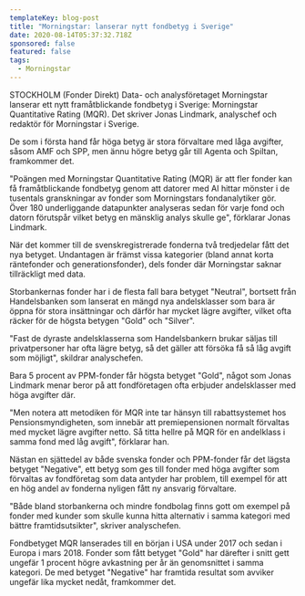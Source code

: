 ```yaml
---
templateKey: blog-post
title: "Morningstar: lanserar nytt fondbetyg i Sverige"
date: 2020-08-14T05:37:32.718Z
sponsored: false
featured: false
tags:
  - Morningstar
---
```

STOCKHOLM (Fonder Direkt) Data- och analysföretaget Morningstar lanserar ett nytt framåtblickande fondbetyg i Sverige: Morningstar Quantitative Rating (MQR). Det skriver Jonas Lindmark, analyschef och redaktör för Morningstar i Sverige.

De som i första hand får höga betyg är stora förvaltare med låga avgifter, såsom AMF och SPP, men ännu högre betyg går till Agenta och Spiltan, framkommer det.

"Poängen med Morningstar Quantitative Rating (MQR) är att fler fonder kan få framåtblickande fondbetyg genom att datorer med AI hittar mönster i de tusentals granskningar av fonder som Morningstars fondanalytiker gör. Över 180 underliggande datapunkter analyseras sedan för varje fond och datorn förutspår vilket betyg en mänsklig analys skulle ge", förklarar Jonas Lindmark.

När det kommer till de svenskregistrerade fonderna två tredjedelar fått det nya betyget. Undantagen är främst vissa kategorier (bland annat korta räntefonder och generationsfonder), dels fonder där Morningstar saknar tillräckligt med data.

Storbankernas fonder har i de flesta fall bara betyget "Neutral", bortsett från Handelsbanken som lanserat en mängd nya andelsklasser som bara är öppna för stora insättningar och därför har mycket lägre avgifter, vilket ofta räcker för de högsta betygen "Gold" och "Silver".

"Fast de dyraste andelsklasserna som Handelsbankern brukar säljas till privatpersoner har ofta lägre betyg, så det gäller att försöka få så låg avgift som möjligt", skildrar analyschefen.

Bara 5 procent av PPM-fonder får högsta betyget "Gold", något som Jonas Lindmark menar beror på att fondföretagen ofta erbjuder andelsklasser med höga avgifter där.

"Men notera att metodiken för MQR inte tar hänsyn till rabattsystemet hos Pensionsmyndigheten, som innebär att premiepensionen normalt förvaltas med mycket lägre avgifter netto. Så titta hellre på MQR för en andelklass i samma fond med låg avgift", förklarar han.

Nästan en sjättedel av både svenska fonder och PPM-fonder får det lägsta betyget "Negative", ett betyg som ges till fonder med höga avgifter som förvaltas av fondföretag som data antyder har problem, till exempel för att en hög andel av fonderna nyligen fått ny ansvarig förvaltare.

"Både bland storbankerna och mindre fondbolag finns gott om exempel på fonder med kunder som skulle kunna hitta alternativ i samma kategori med bättre framtidsutsikter", skriver analyschefen.

Fondbetyget MQR lanserades till en början i USA under 2017 och sedan i Europa i mars 2018. Fonder som fått betyget "Gold" har därefter i snitt gett ungefär 1 procent högre avkastning per år än genomsnittet i samma kategori. De med betyget "Negative" har framtida resultat som avviker ungefär lika mycket nedåt, framkommer det.